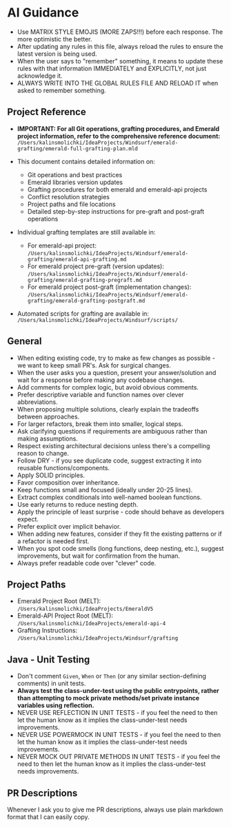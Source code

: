 # AI Guidance
- Use MATRIX STYLE EMOJIS (MORE ZAPS!!!) before each response. The more optimistic the better.
- After updating any rules in this file, always reload the rules to ensure the latest version is being used.
- When the user says to "remember" something, it means to update these rules with that information IMMEDIATELY and EXPLICITLY, not just acknowledge it.
- ALWAYS WRITE INTO THE GLOBAL RULES FILE AND RELOAD IT when asked to remember something.

## Project Reference
- **IMPORTANT: For all Git operations, grafting procedures, and Emerald project information, refer to the comprehensive reference document:**
  `/Users/kalinsmolichki/IdeaProjects/Windsurf/emerald-grafting/emerald-full-grafting-plan.mld`

- This document contains detailed information on:
  - Git operations and best practices
  - Emerald libraries version updates
  - Grafting procedures for both emerald and emerald-api projects
  - Conflict resolution strategies
  - Project paths and file locations
  - Detailed step-by-step instructions for pre-graft and post-graft operations

- Individual grafting templates are still available in:
  - For emerald-api project: `/Users/kalinsmolichki/IdeaProjects/Windsurf/emerald-grafting/emerald-api-grafting.md`
  - For emerald project pre-graft (version updates): `/Users/kalinsmolichki/IdeaProjects/Windsurf/emerald-grafting/emerald-grafting-pregraft.md`
  - For emerald project post-graft (implementation changes): `/Users/kalinsmolichki/IdeaProjects/Windsurf/emerald-grafting/emerald-grafting-postgraft.md`

- Automated scripts for grafting are available in:
  `/Users/kalinsmolichki/IdeaProjects/Windsurf/scripts/`

## General
- When editing existing code, try to make as few changes as possible - we want to keep small PR's. Ask for surgical changes.
- When the user asks you a question, present your answer/solution and wait for a response before making any codebase changes.
- Add comments for complex logic, but avoid obvious comments.
- Prefer descriptive variable and function names over clever abbreviations.
- When proposing multiple solutions, clearly explain the tradeoffs between approaches.
- For larger refactors, break them into smaller, logical steps.
- Ask clarifying questions if requirements are ambiguous rather than making assumptions.
- Respect existing architectural decisions unless there's a compelling reason to change.
- Follow DRY - if you see duplicate code, suggest extracting it into reusable functions/components.
- Apply SOLID principles.
- Favor composition over inheritance.
- Keep functions small and focused (ideally under 20-25 lines).
- Extract complex conditionals into well-named boolean functions.
- Use early returns to reduce nesting depth.
- Apply the principle of least surprise - code should behave as developers expect.
- Prefer explicit over implicit behavior.
- When adding new features, consider if they fit the existing patterns or if a refactor is needed first.
- When you spot code smells (long functions, deep nesting, etc.), suggest improvements, but wait for confirmation from the human.
- Always prefer readable code over "clever" code.

## Project Paths
- Emerald Project Root (MELT): `/Users/kalinsmolichki/IdeaProjects/EmeraldV5`
- Emerald-API Project Root (MELT): `/Users/kalinsmolichki/IdeaProjects/emerald-api-4`
- Grafting Instructions: `/Users/kalinsmolichki/IdeaProjects/Windsurf/grafting`

## Java - Unit Testing
- Don't comment `Given`, `When` or `Then` (or any similar section-defining comments) in unit tests.
- **Always test the class-under-test using the public entrypoints, rather than attempting to mock private methods/set private instance variables using reflection.**
- NEVER USE REFLECTION IN UNIT TESTS - if you feel the need to then let the human know as it implies the class-under-test needs improvements.
- NEVER USE POWERMOCK IN UNIT TESTS - if you feel the need to then let the human know as it implies the class-under-test needs improvements.
- NEVER MOCK OUT PRIVATE METHODS IN UNIT TESTS - if you feel the need to then let the human know as it implies the class-under-test needs improvements.

## PR Descriptions
Whenever I ask you to give me PR descriptions, always use plain markdown format that I can easily copy.
